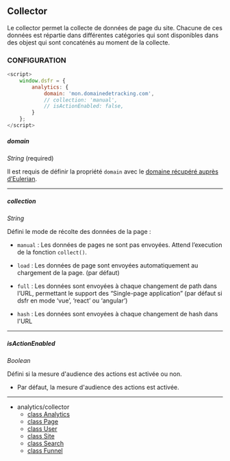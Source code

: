 ## Collector

Le collector permet la collecte de données de page du site.
Chacune de ces données est répartie dans différentes catégories qui sont disponibles dans des objest qui sont concaténés au moment de la collecte.

### CONFIGURATION

```javascript
<script>
    window.dsfr = {
        analytics: {
            domain: 'mon.domainedetracking.com',
            // collection: 'manual',
            // isActionEnabled: false,  
        }
    };
</script>
```

##### domain

_String_ (required)

Il est requis de définir la propriété `domain` avec le [domaine récupéré auprès d’Eulerian](https://eulerian.wiki/doku.php?id=fr:quickonboarding:installation:domain_implementation).

* * *

##### collection

_String_

Défini le mode de récolte des données de la page :

* `manual` : Les données de pages ne sont pas envoyées. Attend l’execution de la fonction `collect()`.

* `load` : Les données de page sont envoyées automatiquement au chargement de la page. (par défaut)

* `full` : Les données sont envoyées à chaque changement de path dans l’URL, permettant le support des “Single-page
  application” (par défaut si dsfr en mode ‘vue’, ‘react’ ou ‘angular’)

* `hash` : Les données sont envoyées à chaque changement de hash dans l'URL

* * *

##### isActionEnabled

_Boolean_

Défini si la mesure d'audience des actions est activée ou non.

* Par défaut, la mesure d'audience des actions est activée.

* * *


- analytics/collector
  - [class Analytics](collector/analytics.md)
  - [class Page](collector/page.md)
  - [class User](collector/user.md)
  - [class Site](collector/site.md)
  - [class Search](collector/search.md)
  - [class Funnel](collector/funnel.md)
